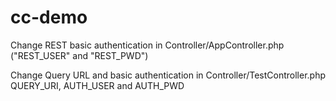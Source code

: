 # cc-demo

Change REST basic authentication in Controller/AppController.php ("REST_USER" and "REST_PWD")

Change Query URL and basic authentication in Controller/TestController.php
QUERY_URI, AUTH_USER and AUTH_PWD

